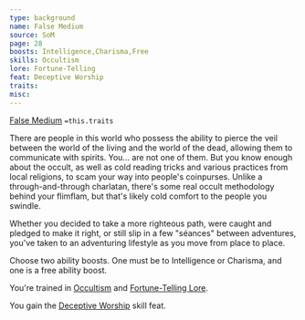 ```yaml
---
type: background
name: False Medium 
source: SoM
page: 28
boosts: Intelligence,Charisma,Free
skills: Occultism
lore: Fortune-Telling
feat: Deceptive Worship
traits: 
misc: 
---
```


[False Medium](###%20False%20Medium)
`=this.traits`


There are people in this world who possess the ability to pierce the veil between the world of the living and the world of the dead, allowing them to communicate with spirits. You... are not one of them. But you know enough about the occult, as well as cold reading tricks and various practices from local religions, to scam your way into people's coinpurses. Unlike a through-and-through charlatan, there's some real occult methodology behind your flimflam, but that's likely cold comfort to the people you swindle.

Whether you decided to take a more righteous path, were caught and pledged to make it right, or still slip in a few "séances" between adventures, you've taken to an adventuring lifestyle as you move from place to place.

Choose two ability boosts. One must be to Intelligence or Charisma, and one is a free ability boost.

You're trained in [Occultism](Occultism) and [Fortune-Telling Lore](Fortune-Telling%20Lore).

You gain the [Deceptive Worship](Deceptive%20Worship) skill feat.

